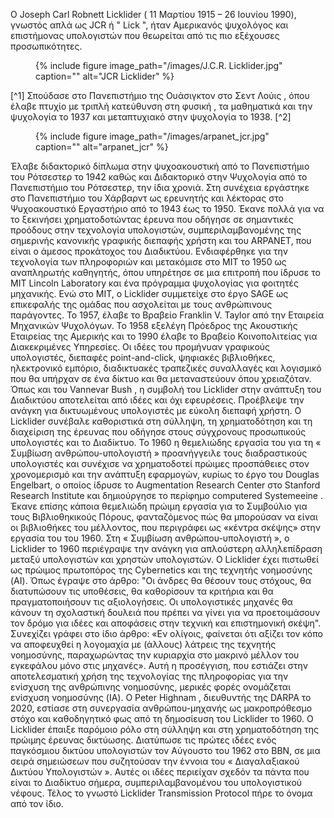 Ο Joseph Carl Robnett Licklider ( 11 Μαρτίου 1915 – 26 Ιουνίου 1990), γνωστός απλά ως JCR ή " Lick ", ήταν Αμερικανός ψυχολόγος και επιστήμονας υπολογιστών που θεωρείται από τις πιο εξέχουσες προσωπικότητες.
<figure id="fig:licklider-profile">
{% include figure image_path="/images/J.C.R. Licklider.jpg" caption=""
alt="JCR Licklider" %}
<figcaption>
  
</figcaption>
</figure>
[^1] Σπούδασε στο Πανεπιστήμιο της Ουάσιγκτον στο Σεντ Λούις , όπου έλαβε πτυχίο με τριπλή κατεύθυνση στη φυσική , τα μαθηματικά και την ψυχολογία το 1937 και μεταπτυχιακό στην ψυχολογία το 1938. [^2]
<figure id="fig:arpanet_jcr">
{% include figure image_path="/images/arpanet_jcr.jpg" caption=""
alt="arpanet_jcr" %}
<figcaption>
</figcaption>
</figure>
Έλαβε διδακτορικό δίπλωμα στην ψυχοακουστική από το Πανεπιστήμιο του Ρότσεστερ το 1942 καθώς και Διδακτορικό στην Ψυχολογία από το Πανεπιστήμιο του Ρότσεστερ, την ίδια χρονιά. 
Στη συνέχεια εργάστηκε στο Πανεπιστήμιο του Χάρβαρντ ως ερευνητής και λέκτορας στο Ψυχοακουστικό Εργαστήριο από το 1943 έως το 1950.
Έκανε πολλά για να το ξεκινήσει χρηματοδοτώντας έρευνα που οδήγησε σε σημαντικές προόδους στην τεχνολογία υπολογιστών, συμπεριλαμβανομένης της σημερινής κανονικής γραφικής διεπαφής χρήστη και του ARPANET, που είναι ο άμεσος προκάτοχος του Διαδικτύου.
Ενδιαφέρθηκε για την τεχνολογία των πληροφοριών και μετακόμισε στο MIT το 1950 ως αναπληρωτής καθηγητής, όπου υπηρέτησε σε μια επιτροπή που ίδρυσε το MIT Lincoln Laboratory και ένα πρόγραμμα ψυχολογίας για φοιτητές μηχανικής.
Ενώ στο MIT, ο Licklider συμμετείχε στο έργο SAGE ως επικεφαλής της ομάδας που ασχολείται με τους ανθρώπινους παράγοντες.
Το 1957, έλαβε το Βραβείο Franklin V. Taylor από την Εταιρεία Μηχανικών Ψυχολόγων. Το 1958 εξελέγη Πρόεδρος της Ακουστικής Εταιρείας της Αμερικής και το 1990 έλαβε το Βραβείο Κοινοπολιτείας για Διακεκριμένες Υπηρεσίες.
Οι ιδέες του προμήνυαν γραφικούς υπολογιστές, διεπαφές point-and-click, ψηφιακές βιβλιοθήκες, ηλεκτρονικό εμπόριο, διαδικτυακές τραπεζικές συναλλαγές και λογισμικό που θα υπήρχαν σε ένα δίκτυο και θα μεταναστεύουν όπου χρειαζόταν. 
Όπως και του Vannevar Bush , η συμβολή του Licklider στην ανάπτυξη του Διαδικτύου αποτελείται από ιδέες και όχι εφευρέσεις. Προέβλεψε την ανάγκη για δικτυωμένους υπολογιστές με εύκολη διεπαφή χρήστη.
Ο Licklider συνέβαλε καθοριστικά στη σύλληψη, τη χρηματοδότηση και τη διαχείριση της έρευνας που οδήγησε στους σύγχρονους προσωπικούς υπολογιστές και το Διαδίκτυο.
Το 1960 η θεμελιώδης εργασία του για τη « Συμβίωση ανθρώπου-υπολογιστή » προανήγγειλε τους διαδραστικούς υπολογιστές και συνέχισε να χρηματοδοτεί πρώιμες προσπάθειες στον χρονομερισμό και την ανάπτυξη εφαρμογών, κυρίως το έργο του Douglas Engelbart,
ο οποίος ίδρυσε το Augmentation Research Center στο Stanford Research Institute και δημιούργησε το περίφημο computered Systemeeine . Έκανε επίσης κάποια θεμελιώδη πρώιμη εργασία για το Συμβούλιο για τους Βιβλιοθηκικούς Πόρους, φανταζόμενος πώς θα μπορούσαν να είναι οι βιβλιοθήκες του μέλλοντος,
που περιγράφει ως «κέντρα σκέψης» στην εργασία του του 1960.
Στη « Συμβίωση ανθρώπου-υπολογιστή », ο Licklider το 1960 περιέγραψε την ανάγκη για απλούστερη αλληλεπίδραση μεταξύ υπολογιστών και χρηστών υπολογιστών.
Ο Licklider έχει πιστωθεί ως πρώιμος πρωτοπόρος της Cybernetics και της τεχνητής νοημοσύνης (AI). Όπως έγραψε στο άρθρο: "Οι άνδρες θα θέσουν τους στόχους, θα διατυπώσουν τις υποθέσεις, θα καθορίσουν τα κριτήρια και θα πραγματοποιήσουν τις αξιολογήσεις. 
Οι υπολογιστικές μηχανές θα κάνουν τη σχολαστική δουλειά που πρέπει να γίνει για να προετοιμάσουν τον δρόμο για ιδέες και αποφάσεις στην τεχνική και επιστημονική σκέψη".
Συνεχίζει γράφει στο ίδιο άρθρο: «Εν ολίγοις, φαίνεται ότι αξίζει τον κόπο να αποφευχθεί η λογομαχία με (άλλους) λάτρεις της τεχνητής νοημοσύνης, παραχωρώντας την κυριαρχία στο μακρινό μέλλον του εγκεφάλου μόνο στις μηχανές».
Αυτή η προσέγγιση, που εστιάζει στην αποτελεσματική χρήση της τεχνολογίας της πληροφορίας για την ενίσχυση της ανθρώπινης νοημοσύνης, μερικές φορές ονομάζεται ενίσχυση νοημοσύνης (IA).
Ο Peter Highnam , διευθυντής της DARPA το 2020, εστίασε στη συνεργασία ανθρώπου-μηχανής ως μακροπρόθεσμο στόχο και καθοδηγητικό φως από τη δημοσίευση του Licklider το 1960.
Ο Licklider έπαιξε παρόμοιο ρόλο στη σύλληψη και στη χρηματοδότηση της πρώιμης έρευνας δικτύωσης.
Διατύπωσε τις πρώτες ιδέες ενός παγκόσμιου δικτύου υπολογιστών τον Αύγουστο του 1962 στο BBN, σε μια σειρά σημειώσεων που συζητούσαν την έννοια του « Διαγαλαξιακού Δικτύου Υπολογιστών ». 
Αυτές οι ιδέες περιείχαν σχεδόν τα πάντα που είναι το Διαδίκτυο σήμερα, συμπεριλαμβανομένου του υπολογιστικού νέφους.
Τέλος το γνωστό Licklider Transmission Protocol πήρε το όνομα από τον ίδιο. 

[^1]: fig. **¿fig:licklider-profile?**

[^2]: fig. **¿fig:arpanet_jcr?**
